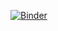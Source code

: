 [![Binder](https://mybinder.org/badge_logo.svg)](https://mybinder.org/v2/gh/anaegel/pubchem-interface/HEAD)
